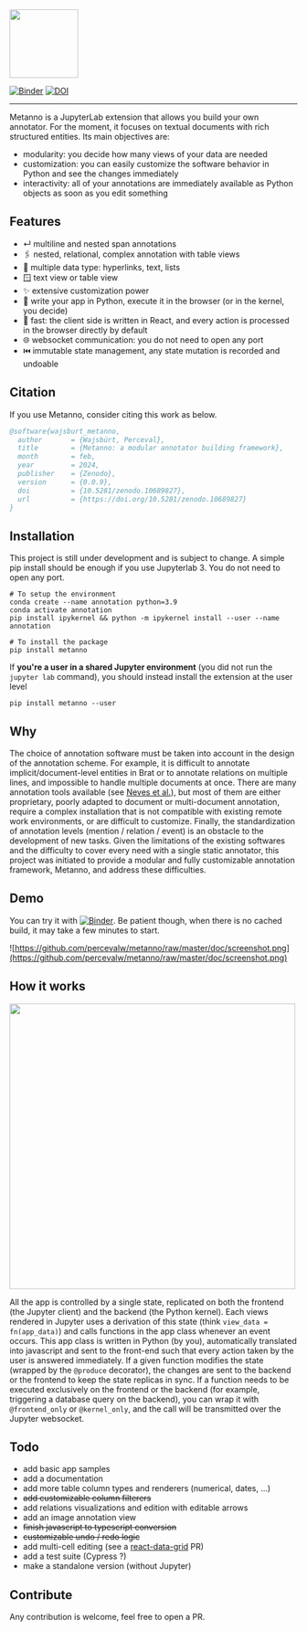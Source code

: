 <img src="https://github.com/percevalw/metanno/raw/master/doc/logo.png" width=120px />

[![Binder](https://mybinder.org/badge_logo.svg)](https://mybinder.org/v2/gh/percevalw/metanno/HEAD?urlpath=lab%2Ftree%2Fexamples%2FAnnotator.ipynb)
[![DOI](https://zenodo.org/badge/244972164.svg)](https://zenodo.org/doi/10.5281/zenodo.10689826)

--------------------------------------------------------------------------------


Metanno is a JupyterLab extension that allows you build your own annotator. For the moment, it focuses on textual documents with rich structured entities.
Its main objectives are:
- modularity: you decide how many views of your data are needed
- customization: you can easily customize the software behavior in Python and see the changes immediately
- interactivity: all of your annotations are immediately available as Python objects as soon as you edit something

## Features

- ↵ multiline and nested span annotations
- 🖇️ nested, relational, complex annotation with table views
- 🔗 multiple data type: hyperlinks, text, lists
- 🪟 text view or table view
- ✨ extensive customization power
- 🐍 write your app in Python, execute it in the browser (or in the kernel, you decide)
- 🚀 fast: the client side is written in React, and every action is processed in the browser directly by default
- 🌐 websocket communication: you do not need to open any port
- ⏮️ immutable state management, any state mutation is recorded and undoable

## Citation

If you use Metanno, consider citing this work as below.

```bibtex
@software{wajsburt_metanno,
  author       = {Wajsbürt, Perceval},
  title        = {Metanno: a modular annotator building framework},
  month        = feb,
  year         = 2024,
  publisher    = {Zenodo},
  version      = {0.0.9},
  doi          = {10.5281/zenodo.10689827},
  url          = {https://doi.org/10.5281/zenodo.10689827}
}
```

## Installation

This project is still under development and is subject to change.
A simple pip install should be enough if you use Jupyterlab 3. You do not need to open any port.
```
# To setup the environment
conda create --name annotation python=3.9
conda activate annotation
pip install ipykernel && python -m ipykernel install --user --name annotation

# To install the package
pip install metanno
```

If **you're a user in a shared Jupyter environment** (you did not run the `jupyter lab` command), you should instead install the extension at the user level

```
pip install metanno --user
```

## Why

The choice of annotation software must be taken into account in the design of the annotation scheme.
For example, it is difficult to annotate implicit/document-level entities in Brat or to annotate relations on multiple lines, and impossible to handle multiple documents at once.
There are many annotation tools available (see [Neves et al.](https://pubmed.ncbi.nlm.nih.gov/31838514/)), but most of them are either proprietary, poorly adapted to document or multi-document annotation,
require a complex installation that is not compatible with existing remote work environments, or are difficult to customize.
Finally, the standardization of annotation levels (mention / relation / event) is an obstacle to the development of new tasks.
Given the limitations of the existing softwares and the difficulty to cover every need with a single static annotator,
this project was initiated to provide a modular and fully customizable annotation framework, Metanno, and address these difficulties.

## Demo

You can try it with [![Binder](https://mybinder.org/badge_logo.svg)](https://mybinder.org/v2/gh/percevalw/metanno/HEAD?urlpath=lab%2Ftree%2Fexamples%2FAnnotator.ipynb). Be patient though, when there is no cached build, it may take a few minutes to start.

![https://github.com/percevalw/metanno/raw/master/doc/screenshot.png](https://github.com/percevalw/metanno/raw/master/doc/screenshot.png)

## How it works

<img src="https://github.com/percevalw/metanno/raw/master/doc/how.png" width=500px />

All the app is controlled by a single state, replicated on both the frontend (the Jupyter client) and the backend (the Python kernel).
Each views rendered in Jupyter uses a derivation of this state (think `view_data = fn(app_data)`) and calls functions in the app class whenever an event occurs.
This app class is written in Python (by you), automatically translated into javascript and sent to the front-end such that every action taken by the
user is answered immediately.
If a given function modifies the state (wrapped by the `@produce` decorator), the changes are sent to the backend or the frontend to keep the state replicas in sync.
If a function needs to be executed exclusively on the frontend or the backend (for example, triggering a database query on the backend), you can wrap it
with `@frontend_only` or `@kernel_only`, and the call will be transmitted over the Jupyter websocket.

## Todo

- add basic app samples
- add a documentation
- add more table column types and renderers (numerical, dates, ...)
- ~~add customizable column filterers~~
- add relations visualizations and edition with editable arrows
- add an image annotation view
- ~~finish javascript to typescript conversion~~
- ~~customizable undo / redo logic~~
- add multi-cell editing (see a [react-data-grid](https://github.com/adazzle/react-data-grid) PR)
- add a test suite (Cypress ?)
- make a standalone version (without Jupyter)

## Contribute

Any contribution is welcome, feel free to open a PR.
